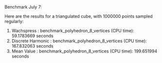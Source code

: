 Benchmark July 7:

Here are the results for a triangulated cube, with 1000000 points sampled regularly:
1) Wachspress : benchmark_polyhedron_8_vertices (CPU time): 59.1783669 seconds
2) Discrete Harmonic : benchmark_polyhedron_8_vertices (CPU time): 167.832063 seconds
3) Mean Value : benchmark_polyhedron_8_vertices (CPU time): 199.651994 seconds